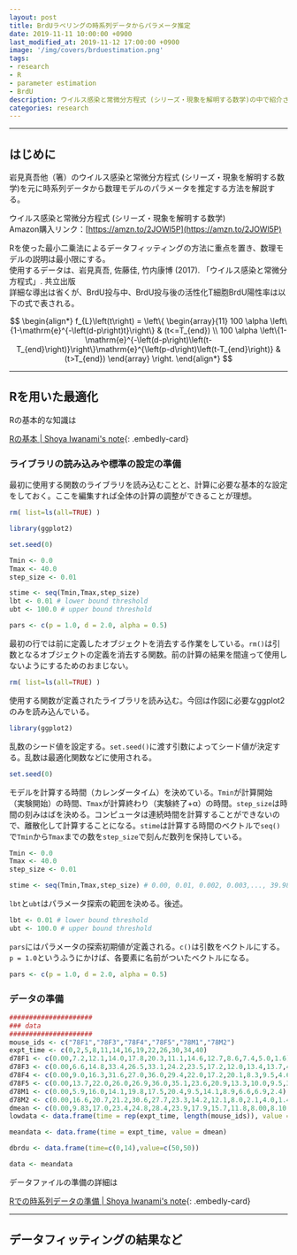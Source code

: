 ```yaml
---
layout: post
title: BrdUラベリングの時系列データからパラメータ推定
date: 2019-11-11 10:00:00 +0900
last_modified_at: 2019-11-12 17:00:00 +0900
image: '/img/covers/brduestimation.png'
tags:
- research
- R
- parameter estimation
- BrdU
description: ウイルス感染と常微分方程式 (シリーズ・現象を解明する数学)の中で紹介されている、BrdUラベリングデータから常微分方程式で記述された数理モデルのパラメータを推定する方法
categories: research
---
```


---


## はじめに

岩見真吾他（箸）のウイルス感染と常微分方程式 (シリーズ・現象を解明する数学)を元に時系列データから数理モデルのパラメータを推定する方法を解説する。  

ウイルス感染と常微分方程式 (シリーズ・現象を解明する数学)  
Amazon購入リンク：[https://amzn.to/2JOWl5P](https://amzn.to/2JOWl5P)

Rを使った最小二乗法によるデータフィッティングの方法に重点を置き、数理モデルの説明は最小限にする。  
使用するデータは、岩見真吾, 佐藤佳, 竹内康博 (2017). 「ウイルス感染と常微分方程式」. 共立出版  
詳細な導出は省くが、BrdU投与中、BrdU投与後の活性化T細胞BrdU陽性率は以下の式で表される。

$$
\begin{align*}
f_{L}\left(t\right) =
\left\{ \begin{array}{11}
100 \alpha \left\{1-\mathrm{e}^{-\left(d-p\right)t}\right\} & (t<=T_{end}) \\
100 \alpha \left\{1-\mathrm{e}^{-\left(d-p\right)\left(t-T_{end}\right)}\right\}\mathrm{e}^{\left(p-d\right)\left(t-T_{end}\right)} & (t>T_{end})
\end{array} \right.
\end{align*}
$$

---

## Rを用いた最適化

Rの基本的な知識は  

[Rの基本 \| Shoya Iwanami's note](https://note.shoyaiwanami.com/research/2019/11/12/using-r/){: .embedly-card}

### ライブラリの読み込みや標準の設定の準備

最初に使用する関数のライブラリを読み込むことと、計算に必要な基本的な設定をしておく。ここを編集すれば全体の計算の調整ができることが理想。

```R
rm( list=ls(all=TRUE) )

library(ggplot2)

set.seed(0)

Tmin <- 0.0
Tmax <- 40.0
step_size <- 0.01

stime <- seq(Tmin,Tmax,step_size)
lbt <- 0.01 # lower bound threshold
ubt <- 100.0 # upper bound threshold

pars <- c(p = 1.0, d = 2.0, alpha = 0.5)
```

最初の行では前に定義したオブジェクトを消去する作業をしている。`rm()`は引数となるオブジェクトの定義を消去する関数。前の計算の結果を間違って使用しないようにするためのおまじない。

```R
rm( list=ls(all=TRUE) )
```

使用する関数が定義されたライブラリを読み込む。今回は作図に必要なggplot2のみを読み込んでいる。

```R
library(ggplot2)
```

乱数のシード値を設定する。`set.seed()`に渡す引数によってシード値が決定する。乱数は最適化関数などに使用される。

```R
set.seed(0)
```

モデルを計算する時間（カレンダータイム）を決めている。`Tmin`が計算開始（実験開始）の時間、`Tmax`が計算終わり（実験終了+α）の時間。`step_size`は時間の刻みはばを決める。コンピュータは連続時間を計算することができないので、離散化して計算することになる。`stime`は計算する時間のベクトルで`seq()`で`Tmin`から`Tmax`までの数を`step_size`で刻んだ数列を保持している。

```R
Tmin <- 0.0
Tmax <- 40.0
step_size <- 0.01

stime <- seq(Tmin,Tmax,step_size) # 0.00, 0.01, 0.002, 0.003,..., 39.98, 39.99, 40.00
```

`lbt`と`ubt`はパラメータ探索の範囲を決める。後述。

```R
lbt <- 0.01 # lower bound threshold
ubt <- 100.0 # upper bound threshold
```

`pars`にはパラメータの探索初期値が定義される。`c()`は引数をベクトルにする。`p = 1.0`というふうにかけば、各要素に名前がついたベクトルになる。

```R
pars <- c(p = 1.0, d = 2.0, alpha = 0.5)
```

### データの準備

```R
#####################
### data
#####################
mouse_ids <- c("78F1","78F3","78F4","78F5","78M1","78M2")
expt_time <- c(0,2,5,8,11,14,16,19,22,26,30,34,40)
d78F1 <- c(0.00,7.2,12.1,14.0,17.8,20.3,11.1,14.6,12.7,8.6,7.4,5.0,1.6)
d78F3 <- c(0.00,6.6,14.8,33.4,26.5,33.1,24.2,23.5,17.2,12.0,13.4,13.7,4.4)
d78F4 <- c(0.00,9.0,16.3,31.6,27.0,36.0,29.4,22.0,17.2,20.1,8.3,9.5,4.6)
d78F5 <- c(0.00,13.7,22.0,26.0,26.9,36.0,35.1,23.6,20.9,13.3,10.0,9.5,3.5)
d78M1 <- c(0.00,5.9,16.0,14.1,19.8,17.5,20.4,9.5,14.1,8.9,6.6,6.9,2.4)
d78M2 <- c(0.00,16.6,20.7,21.2,30.6,27.7,23.3,14.2,12.1,8.0,2.1,4.0,1.4)
dmean <- c(0.00,9.83,17.0,23.4,24.8,28.4,23.9,17.9,15.7,11.8,8.00,8.10,3.00)
lowdata <- data.frame(time = rep(expt_time, length(mouse_ids)), value = c(d78F1,d78F3,d78F4,d78F5,d78M1,d78M2),id = rep(mouse_ids,each=length(expt_time)))

meandata <- data.frame(time = expt_time, value = dmean)

dbrdu <- data.frame(time=c(0,14),value=c(50,50))

data <- meandata
```

データファイルの準備の詳細は  

[Rでの時系列データの準備 \| Shoya Iwanami's note](https://note.shoyaiwanami.com/research/2019/11/12/dataloading/){: .embedly-card}



---

## データフィッティングの結果など
